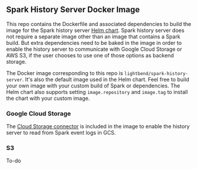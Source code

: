 ## Spark History Server Docker Image

This repo contains the Dockerfile and associated dependencies to build the image for the Spark history server [Helm chart](https://github.com/helm/charts/tree/master/stable/spark-history-server).  Spark history server does not require a separate image other than an image that contains a Spark build. But extra dependencies need to be baked in the image in order to enable the history server to communicate with Google Cloud Storage or AWS S3, if the user chooses to use one of those options as backend storage.

The Docker image corresponding to this repo is `lightbend/spark-history-server`. It's also the default image used in the Helm chart. Feel free to build your own image with your custom build of Spark or dependencies. The Helm chart also supports setting `image.repository` and `image.tag` to install the chart with your custom image.

### Google Cloud Storage

The [Cloud Storage connector](https://cloud.google.com/dataproc/docs/concepts/connectors/cloud-storage) is included in the image to enable the history server to read from Spark event logs in GCS.

### S3

To-do

 